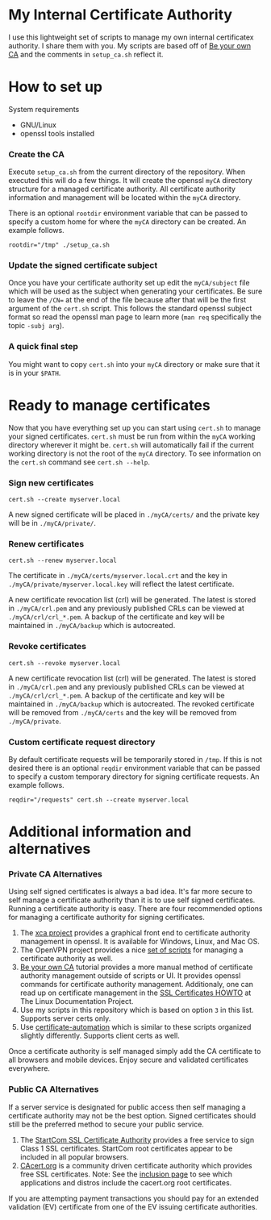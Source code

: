 # My Internal Certificate Authority

I use this lightweight set of scripts to manage my own internal certificatex
authority.  I share them with you.  My scripts are based off of
[Be your own CA][yourca_tut] and the comments in `setup_ca.sh` reflect it.

# How to set up

System requirements

* GNU/Linux
* openssl tools installed

### Create the CA

Execute `setup_ca.sh` from the current directory of the repository.  When
executed this will do a few things.  It will create the openssl `myCA` directory
structure for a managed certificate authority.  All certificate authority
information and management will be located within the `myCA` directory.

There is an optional `rootdir` environment variable that can be passed to
specify a custom home for where the `myCA` directory can be created.  An example
follows.

    rootdir="/tmp" ./setup_ca.sh

### Update the signed certificate subject

Once you have your certificate authority set up edit the `myCA/subject` file
which will be used as the subject when generating your certificates.  Be sure to
leave the `/CN=` at the end of the file because after that will be the first
argument of the `cert.sh` script.  This follows the standard openssl subject
format so read the openssl man page to learn more (`man req` specifically the
topic `-subj arg`).

### A quick final step

You might want to copy `cert.sh` into your `myCA` directory or make sure that it
is in your `$PATH`.

# Ready to manage certificates

Now that you have everything set up you can start using `cert.sh` to manage your
signed certificates.  `cert.sh` must be run from within the `myCA` working
directory wherever it might be.  `cert.sh` will automatically fail if the
current working directory is not the root of the `myCA` directory.  To see
information on the `cert.sh` command see `cert.sh --help`.

### Sign new certificates

    cert.sh --create myserver.local

A new signed certificate will be placed in `./myCA/certs/` and the private key
will be in `./myCA/private/`.

### Renew certificates

    cert.sh --renew myserver.local

The certificate in `./myCA/certs/myserver.local.crt` and the key in
`./myCA/private/myserver.local.key` will reflect the latest certificate.

A new certificate revocation list (crl) will be generated.  The latest is stored
in `./myCA/crl.pem` and any previously published CRLs can be viewed at
`./myCA/crl/crl_*.pem`.  A backup of the certificate and key will be maintained
in `./myCA/backup` which is autocreated.

### Revoke certificates

    cert.sh --revoke myserver.local

A new certificate revocation list (crl) will be generated.  The latest is stored
in `./myCA/crl.pem` and any previously published CRLs can be viewed at
`./myCA/crl/crl_*.pem`.  A backup of the certificate and key will be maintained
in `./myCA/backup` which is autocreated.  The revoked certificate will be
removed from `./myCA/certs` and the key will be removed from `./myCA/private`.

### Custom certificate request directory

By default certificate requests will be temporarily stored in `/tmp`.  If this
is not desired there is an optional `reqdir` environment variable that can be
passed to specify a custom temporary directory for signing certificate requests.
An example follows.

    reqdir="/requests" cert.sh --create myserver.local

# Additional information and alternatives

### Private CA Alternatives

Using self signed certificates is always a bad idea. It's far more secure to
self manage a certificate authority than it is to use self signed certificates.
Running a certificate authority is easy.  There are four recommended options for
managing a certificate authority for signing certificates.

1. The [xca project][xca] provides a graphical front end to certificate
   authority management in openssl.  It is available for Windows, Linux, and Mac
   OS.
2. The OpenVPN project provides a nice [set of scripts][ovpn_scripts] for
   managing a certificate authority as well.
3. [Be your own CA][yourca_tut] tutorial provides a more manual method of
   certificate authority management outside of scripts or UI.  It provides
   openssl commands for certificate authority management.  Additionaly, one can
   read up on certificate management in the [SSL Certificates HOWTO][tldp_certs]
   at The Linux Documentation Project.
4. Use my scripts in this repository which is based on option `3` in this list.
   Supports server certs only.
5. Use [certificate-automation][cert_auto] which is similar to these scripts
   organized slightly differently.  Supports client certs as well.

Once a certificate authority is self managed simply add the CA certificate to
all browsers and mobile devices. Enjoy secure and validated certificates
everywhere.

### Public CA Alternatives

If a server service is designated for public access then self managing a
certificate authority may not be the best option.  Signed certificates should
still be the preferred method  to secure your public service.

1. The [StartCom SSL Certificate Authority][startcom_ssl] provides a free
   service to sign Class 1 SSL certificates.  StartCom root certificates appear
   to be included in all popular browsers.
2. [CAcert.org][cacert] is a community driven certificate authority which
   provides free SSL certificates.  Note:  See the
   [inclusion page][cacert_inclusion] to see which applications and distros
   include the cacert.org root certificates.

If you are attempting payment transactions you should pay for an extended
validation (EV) certificate from one of the EV issuing certificate authorities.

[xca]: http://sourceforge.net/projects/xca/
[ovpn_scripts]: http://openvpn.net/index.php/open-source/documentation/howto.html#pki
[yourca_tut]: http://www.g-loaded.eu/2005/11/10/be-your-own-ca/
[tldp_certs]: http://www.tldp.org/HOWTO/SSL-Certificates-HOWTO/x195.html
[startcom_ssl]: http://cert.startcom.org/
[cert_auto]: https://github.com/berico-rclayton/certificate-automation
[cacert]: http://www.cacert.org/
[cacert_inclusion]: http://wiki.cacert.org/InclusionStatus
